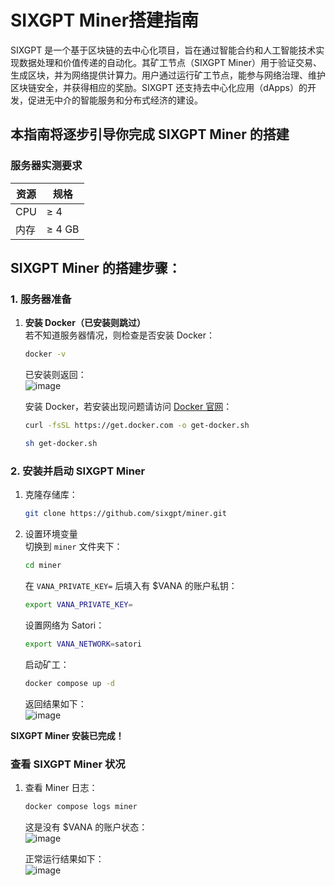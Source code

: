 # SIXGPT Miner搭建指南

SIXGPT 是一个基于区块链的去中心化项目，旨在通过智能合约和人工智能技术实现数据处理和价值传递的自动化。其矿工节点（SIXGPT Miner）用于验证交易、生成区块，并为网络提供计算力。用户通过运行矿工节点，能参与网络治理、维护区块链安全，并获得相应的奖励。SIXGPT 还支持去中心化应用（dApps）的开发，促进无中介的智能服务和分布式经济的建设。

## 本指南将逐步引导你完成 SIXGPT Miner 的搭建

### 服务器实测要求

| 资源   | 规格   |
|--------|--------|
| CPU    | ≥ 4    |
| 内存   | ≥ 4 GB  |

## SIXGPT Miner 的搭建步骤：

### 1. 服务器准备

1. **安装 Docker（已安装则跳过）**  
   若不知道服务器情况，则检查是否安装 Docker：  
   ```bash
   docker -v
   ```
   已安装则返回：  
   ![image](https://github.com/user-attachments/assets/d6c7aa3d-a5dc-4549-8241-5b39d1d93636)

   安装 Docker，若安装出现问题请访问 [Docker 官网](https://docs.docker.com/engine/install/)：  
   ```bash
   curl -fsSL https://get.docker.com -o get-docker.sh
   ```
   ```bash
   sh get-docker.sh
   ```

### 2. 安装并启动 SIXGPT Miner

1. 克隆存储库：  
   ```bash
   git clone https://github.com/sixgpt/miner.git
   ```
2. 设置环境变量  
   切换到 `miner` 文件夹下：  
   ```bash
   cd miner
   ```
   在 `VANA_PRIVATE_KEY=` 后填入有 $VANA 的账户私钥：  
   ```bash
   export VANA_PRIVATE_KEY=
   ```
   设置网络为 Satori：  
   ```bash
   export VANA_NETWORK=satori
   ```
   启动矿工：  
   ```bash
   docker compose up -d
   ```
   返回结果如下：  
   ![image](https://github.com/user-attachments/assets/66ccdcfc-b709-456a-8774-9ab3ccfdebd4)

**SIXGPT Miner 安装已完成！**

### 查看 SIXGPT Miner 状况

1. 查看 Miner 日志：  
   ```bash
   docker compose logs miner
   ```
   这是没有 $VANA 的账户状态：  
   ![image](https://github.com/user-attachments/assets/3797e0e9-341f-4201-b1df-bfa4d931962a)

   正常运行结果如下：  
   ![image](https://github.com/user-attachments/assets/7f7c2bee-22f0-40ae-96fa-0636ce3a41ed)
